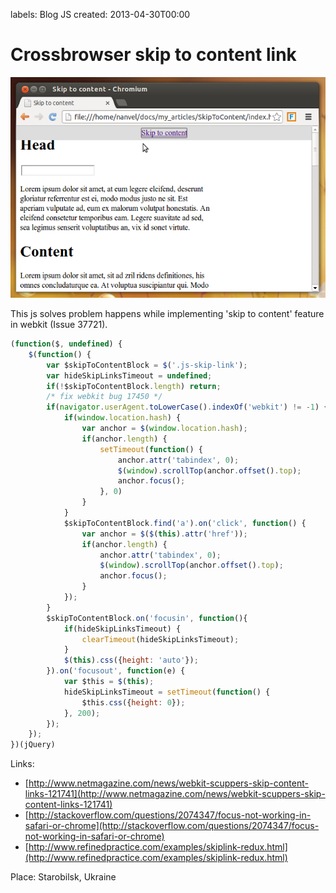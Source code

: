 labels: Blog
        JS
created: 2013-04-30T00:00

# Crossbrowser skip to content link

![Skip to content link](skip_to_content.png)

This js solves problem happens while implementing 'skip to content' feature in webkit (Issue 37721).

```js
(function($, undefined) {
    $(function() {
        var $skipToContentBlock = $('.js-skip-link');
        var hideSkipLinksTimeout = undefined;
        if(!$skipToContentBlock.length) return;
        /* fix webkit bug 17450 */
        if(navigator.userAgent.toLowerCase().indexOf('webkit') != -1) {
            if(window.location.hash) {
                var anchor = $(window.location.hash);
                if(anchor.length) {
                    setTimeout(function() {
                        anchor.attr('tabindex', 0);
                        $(window).scrollTop(anchor.offset().top);
                        anchor.focus();
                    }, 0)
                }
            }
            $skipToContentBlock.find('a').on('click', function() {
                var anchor = $($(this).attr('href'));
                if(anchor.length) {
                    anchor.attr('tabindex', 0);
                    $(window).scrollTop(anchor.offset().top);
                    anchor.focus();
                }
            });
        }
        $skipToContentBlock.on('focusin', function(){
            if(hideSkipLinksTimeout) {
                clearTimeout(hideSkipLinksTimeout);
            }
            $(this).css({height: 'auto'});
        }).on('focusout', function(e) {
            var $this = $(this);
            hideSkipLinksTimeout = setTimeout(function() {
                $this.css({height: 0});
            }, 200);
        });
    });
})(jQuery)
```

Links:

- [http://www.netmagazine.com/news/webkit-scuppers-skip-content-links-121741](http://www.netmagazine.com/news/webkit-scuppers-skip-content-links-121741)
- [http://stackoverflow.com/questions/2074347/focus-not-working-in-safari-or-chrome](http://stackoverflow.com/questions/2074347/focus-not-working-in-safari-or-chrome)
- [http://www.refinedpractice.com/examples/skiplink-redux.html](http://www.refinedpractice.com/examples/skiplink-redux.html)

Place: Starobilsk, Ukraine
